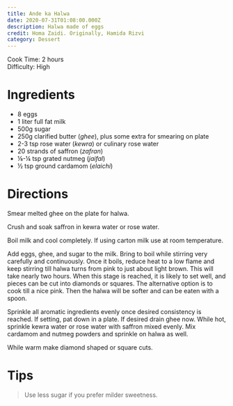 ```yaml
---
title: Ande ka Halwa
date: 2020-07-31T01:08:00.000Z
description: Halwa made of eggs
credit: Homa Zaidi. Originally, Hamida Rizvi
category: Dessert
---
```

Cook Time: 2 hours  
Difficulty: High  

# Ingredients
- 8 eggs
- 1 liter full fat milk
- 500g sugar 
- 250g clarified butter (_ghee_), plus some extra for smearing on plate
- 2-3 tsp rose water (_kewra_) or culinary rose water
- 20 strands of saffron (_zafran_)
- ⅛-¼ tsp grated nutmeg (_jaifal_)
- ½ tsp ground cardamom (_elaichi_)

# Directions
Smear melted ghee on the plate for halwa.

Crush and soak saffron in kewra water or rose water.

Boil milk and cool completely. If using carton milk use at room temperature. 

Add eggs, ghee, and sugar to the milk. Bring to boil while stirring very carefully and continuously. Once it boils, reduce heat to a low flame and keep stirring till halwa turns from pink to just about light brown. This will take nearly two hours. When this stage is reached, it is likely to set well, and pieces can be cut into diamonds or squares. The alternative option is to cook till a nice pink. Then the halwa will be softer and can be eaten with a spoon.

Sprinkle all aromatic ingredients evenly once desired consistency is reached. If setting, pat down in a plate. If desired drain ghee now. While hot, sprinkle kewra water or rose water with saffron mixed evenly. Mix cardamom and nutmeg powders and sprinkle on halwa as well. 

While warm make diamond shaped or square cuts.

# Tips
> Use less sugar if you prefer milder sweetness.
